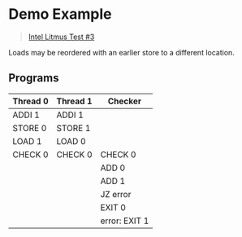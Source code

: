 # Demo Example

> [Intel Litmus Test #3](../litmus/intel/3)

Loads may be reordered with an earlier store to a different location.

## Programs

| Thread 0    | Thread 1    | Checker       |
| ----------- | ----------- | ------------- |
| ADDI 1      | ADDI 1      |               |
| STORE 0     | STORE 1     |               |
| LOAD 1      | LOAD 0      |               |
| CHECK 0     | CHECK 0     | CHECK 0       |
|             |             | ADD 0         |
|             |             | ADD 1         |
|             |             | JZ error      |
|             |             | EXIT 0        |
|             |             | error: EXIT 1 |
